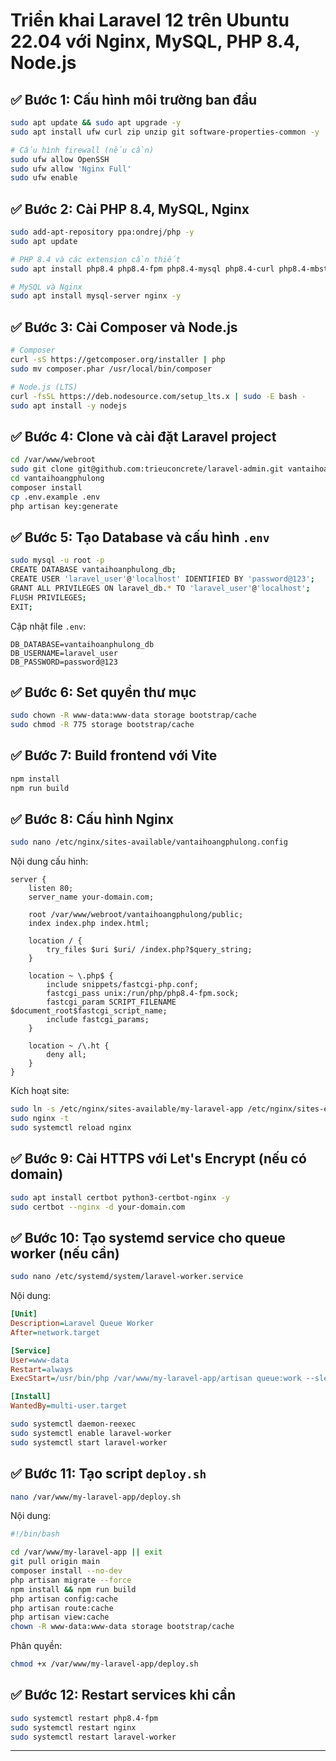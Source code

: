 
# Triển khai Laravel 12 trên Ubuntu 22.04 với Nginx, MySQL, PHP 8.4, Node.js

## ✅ Bước 1: Cấu hình môi trường ban đầu

```bash
sudo apt update && sudo apt upgrade -y
sudo apt install ufw curl zip unzip git software-properties-common -y

# Cấu hình firewall (nếu cần)
sudo ufw allow OpenSSH
sudo ufw allow 'Nginx Full'
sudo ufw enable
```

## ✅ Bước 2: Cài PHP 8.4, MySQL, Nginx

```bash
sudo add-apt-repository ppa:ondrej/php -y
sudo apt update

# PHP 8.4 và các extension cần thiết
sudo apt install php8.4 php8.4-fpm php8.4-mysql php8.4-curl php8.4-mbstring php8.4-xml php8.4-bcmath php8.4-zip php8.4-gd php8.4-intl -y

# MySQL và Nginx
sudo apt install mysql-server nginx -y
```

## ✅ Bước 3: Cài Composer và Node.js

```bash
# Composer
curl -sS https://getcomposer.org/installer | php
sudo mv composer.phar /usr/local/bin/composer

# Node.js (LTS)
curl -fsSL https://deb.nodesource.com/setup_lts.x | sudo -E bash -
sudo apt install -y nodejs
```

## ✅ Bước 4: Clone và cài đặt Laravel project

```bash
cd /var/www/webroot
sudo git clone git@github.com:trieuconcrete/laravel-admin.git vantaihoangphulong
cd vantaihoangphulong
composer install
cp .env.example .env
php artisan key:generate
```

## ✅ Bước 5: Tạo Database và cấu hình `.env`

```bash
sudo mysql -u root -p
CREATE DATABASE vantaihoanphulong_db;
CREATE USER 'laravel_user'@'localhost' IDENTIFIED BY 'password@123';
GRANT ALL PRIVILEGES ON laravel_db.* TO 'laravel_user'@'localhost';
FLUSH PRIVILEGES;
EXIT;
```

Cập nhật file `.env`:

```
DB_DATABASE=vantaihoanphulong_db
DB_USERNAME=laravel_user
DB_PASSWORD=password@123
```

## ✅ Bước 6: Set quyền thư mục

```bash
sudo chown -R www-data:www-data storage bootstrap/cache
sudo chmod -R 775 storage bootstrap/cache
```

## ✅ Bước 7: Build frontend với Vite

```bash
npm install
npm run build
```

## ✅ Bước 8: Cấu hình Nginx

```bash
sudo nano /etc/nginx/sites-available/vantaihoangphulong.config
```

Nội dung cấu hình:

```nginx
server {
    listen 80;
    server_name your-domain.com;

    root /var/www/webroot/vantaihoangphulong/public;
    index index.php index.html;

    location / {
        try_files $uri $uri/ /index.php?$query_string;
    }

    location ~ \.php$ {
        include snippets/fastcgi-php.conf;
        fastcgi_pass unix:/run/php/php8.4-fpm.sock;
        fastcgi_param SCRIPT_FILENAME $document_root$fastcgi_script_name;
        include fastcgi_params;
    }

    location ~ /\.ht {
        deny all;
    }
}
```

Kích hoạt site:

```bash
sudo ln -s /etc/nginx/sites-available/my-laravel-app /etc/nginx/sites-enabled/
sudo nginx -t
sudo systemctl reload nginx
```

## ✅ Bước 9: Cài HTTPS với Let's Encrypt (nếu có domain)

```bash
sudo apt install certbot python3-certbot-nginx -y
sudo certbot --nginx -d your-domain.com
```

## ✅ Bước 10: Tạo systemd service cho queue worker (nếu cần)

```bash
sudo nano /etc/systemd/system/laravel-worker.service
```

Nội dung:

```ini
[Unit]
Description=Laravel Queue Worker
After=network.target

[Service]
User=www-data
Restart=always
ExecStart=/usr/bin/php /var/www/my-laravel-app/artisan queue:work --sleep=3 --tries=3

[Install]
WantedBy=multi-user.target
```

```bash
sudo systemctl daemon-reexec
sudo systemctl enable laravel-worker
sudo systemctl start laravel-worker
```

## ✅ Bước 11: Tạo script `deploy.sh`

```bash
nano /var/www/my-laravel-app/deploy.sh
```

Nội dung:

```bash
#!/bin/bash

cd /var/www/my-laravel-app || exit
git pull origin main
composer install --no-dev
php artisan migrate --force
npm install && npm run build
php artisan config:cache
php artisan route:cache
php artisan view:cache
chown -R www-data:www-data storage bootstrap/cache
```

Phân quyền:

```bash
chmod +x /var/www/my-laravel-app/deploy.sh
```

## ✅ Bước 12: Restart services khi cần

```bash
sudo systemctl restart php8.4-fpm
sudo systemctl restart nginx
sudo systemctl restart laravel-worker
```

---
